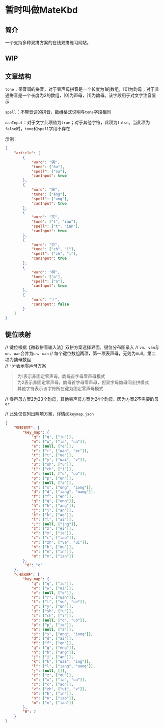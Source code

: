 # 暂时叫做MateKbd

## 简介
一个支持多种双拼方案的在线双拼练习网站。

## WIP

## 文章结构

`tone`：带音调的拼音，对于零声母拼音是一个长度为1的数组，[0]为韵母；对于普通拼音是一个长度为2的数组，[0]为声母，[1]为韵母。该字段用于对文字注音显示

`spell`：不带音调的拼音，数组格式说明与`tone`字段相同

`canInput`：对于文字此项值为`true`；对于其他字符，此项为`false`。当此项为`false`时，`tone`和`spell`字段不存在

示例：

```json
{
    "article": [
        {
            "word": "偶",
            "tone": ["ǒu"],
            "spell": ["ou"],
            "canInput": true
        },
        {
            "word": "昂",
            "tone": ["áng"],
            "spell": ["ang"],
            "canInput": true
        },
        {
            "word": "天",
            "tone": ["t", "iān"],
            "spell": ["t", "ian"],
            "canInput": true
        },
        {
            "word": "只",
            "tone": ["zh", "ǐ"],
            "spell": ["zh", "i"],
            "canInput": true
        },
        {
            "word": "啊",
            "tone": ["a"],
            "spell": ["a"],
            "canInput": true
        },
        {
            "word": "！",
            "canInput": false
        }
    ]
}
```

## 键位映射

// 键位根据【微软拼音输入法】双拼方案选择界面，键位分布图录入
// `vn`、`van`与`un`、`uan`合并为`un`、`uan`
// 每个键位数组两项，第一项表声母，无则为null，第二项为韵母数组  
// `"0"`表示零声母方案  
> 为1表示非固定零声母，韵母首字母零声母模式  
> 为2表示非固定零声母，韵母首字母零声母，但双字母韵母同全拼模式  
> 其他字符表示该字符所在键为固定零声母模式  

// 零声母方案2为23个韵母，其他零声母方案为24个韵母。因为方案2不需要韵母`er`

// 此处仅仅列出两项方案，详情阅`keymap.json`

```json
{
    "微软双拼": {
        "key_map": {
            "q": ["q", ["iu"]],
            "w": ["w", ["ia", "ua"]],
            "e": [null, ["e"]],
            "r": ["r", ["uan", "er"]],
            "t": ["t", ["ue"]],
            "y": ["y", ["uai", "v"]],
            "u": ["sh", ["u"]],
            "i": ["ch", ["i"]],
            "o": [null, ["o", "uo"]],
            "p": ["p", ["un"]],
            "a": [null, ["a"]],
            "s": ["s", ["ong", "iong"]],
            "d": ["d", ["iang", "uang"]],
            "f": ["f", ["en"]],
            "g": ["g", ["eng"]],
            "h": ["h", ["ang"]],
            "j": ["j", ["an"]],
            "k": ["k", ["ao"]],
            "l": ["l", ["ai"]],
            ";": [null, ["ing"]],
            "z": ["z", ["ei"]],
            "x": ["x", ["ie"]],
            "c": ["c", ["iao"]],
            "v": ["zh", ["ve", "ui"]],
            "b": ["b", ["ou"]],
            "n": ["n", ["in"]],
            "m": ["m", ["ian"]]
        },
         "0": "o"
    }, 
    "小鹤双拼": {
        "key_map": {
            "q": ["q", ["iu"]],
            "w": ["w", ["ei"]],
            "e": [null, ["e"]],
            "r": ["r", ["uan"]],
            "t": ["t", ["ve", "ue"]],
            "y": ["y", ["un"]],
            "u": ["sh", ["u"]],
            "i": ["ch", ["i"]],
            "o": [null, ["o", "uo"]],
            "p": ["p", ["ie"]],
            "a": [null, ["a"]],
            "s": ["s", ["ong", "iong"]],
            "d": ["d", ["ai"]],
            "f": ["f", ["en"]],
            "g": ["g", ["eng"]],
            "h": ["h", ["ang"]],
            "j": ["j", ["an"]],
            "k": ["k", ["uai", "ing"]],
            "l": ["l", ["iang", "uang"]],
            ";": [null, []],
            "z": ["z", ["ou"]],
            "x": ["x", ["ia", "ua"]],
            "c": ["c", ["ao"]],
            "v": ["zh", ["ui", "v"]],
            "b": ["b", ["in"]],
            "n": ["n", ["iao"]],
            "m": ["m", ["ian"]]
        },
        "0": 2
    }
}
```
